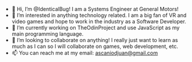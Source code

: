 - 👋 Hi, I’m @IdenticalBug! I am a Systems Engineer at General Motors!
- 👀 I’m interested in anything technology related. I am a big fan of VR and video games and hope to work in the industry as a Software Developer.
- 🌱 I’m currently working on TheOdinProject and use JavaScript as my main programming language.
- 💞️ I’m looking to collaborate on anything! I really just want to learn as much as I can so I will collaborate on games, web development, etc.
- 📫 You can reach me at my email: ascaniodjuan@gmail.com

<!---
IdenticalBug/IdenticalBug is a ✨ special ✨ repository because its `README.md` (this file) appears on your GitHub profile.
You can click the Preview link to take a look at your changes.
--->
